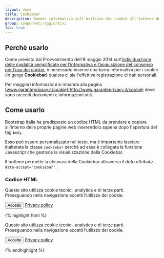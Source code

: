 ```yaml
---
layout: docs
title: Cookiebar
description: Banner informativo sull'utilizzo dei cookie all'interno del sito web 
group: componenti-aggiuntivi
toc: true
---
```


## Perchè usarlo

Come previsto dal Provvedimento dell'8 maggio 2014 sull'[individuazione delle modalità semplificate per l’informativa e l’acquisizione del consenso per l’uso dei cookie](http://www.garanteprivacy.it/web/guest/home/docweb/-/docweb-display/docweb/3118884), è necessario inserire una barra informativa per i cookie (in gergo **Cookiebar**) qualora ci sia l'effettiva registrazione di dati personali.

Per maggiori informazioni si rimanda alla pagina [www.garanteprivacy.it/cookie](http://www.garanteprivacy.it/cookie) dove sono raccolti documenti e informazioni utili.

## Come usarlo

Bootstrap Italia ha predisposto un codice HTML da prendere e copiare all'interno delle proprie pagine web inserendolo appena dopo l'apertura del tag `body`.

Esso può essere personalizzato nel testo, ma è importante lasciare inalterata la classe `cookiebar` perchè ad essa è collegata la funzione Javascript che gestisce la visualizzazione della Cookiebar.

Il bottone permette la chiusura della Cookiebar attraverso il _data attribute_ `data-accept="cookiebar"`.

### Codice HTML

<style>
  /* Style override for Documentation purposes */
  .cookiebar {
    display: block !important;
    position: relative !important;
  }
</style>
<div class="bd-example">
    <div class="cookiebar bg-dark p-4" aria-hidden="true">
        <p class="text-white">Questo sito utilizza cookie tecnici, analytics e di terze parti.
            <br>Proseguendo nella navigazione accetti l’utilizzo dei cookie.<br>
        </p>
        <p>
            <button data-accept="cookiebar" class="btn btn-info mr-2">Accetto</button>
            <a href="#" class="btn btn-outline-info">Privacy policy</a>
        </p>
    </div>
</div>

{% highlight html %}
<div class="cookiebar bg-dark p-4 hide" aria-hidden="true">
    <p class="text-white">Questo sito utilizza cookie tecnici, analytics e di terze parti.
        <br>Proseguendo nella navigazione accetti l’utilizzo dei cookie.<br>
    </p>
    <p>
        <button data-accept="cookiebar" class="btn btn-info mr-2">Accetto</button>
        <a href="" class="btn btn-outline-info">Privacy policy</a>
    </p>
</div>
{% endhighlight %}
